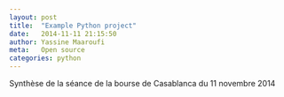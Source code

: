 ```yaml
---
layout: post
title:  "Example Python project"
date:   2014-11-11 21:15:50
author: Yassine Maaroufi
meta:   Open source
categories: python
---
```


Synthèse de la séance de la bourse de Casablanca du 11 novembre 2014
